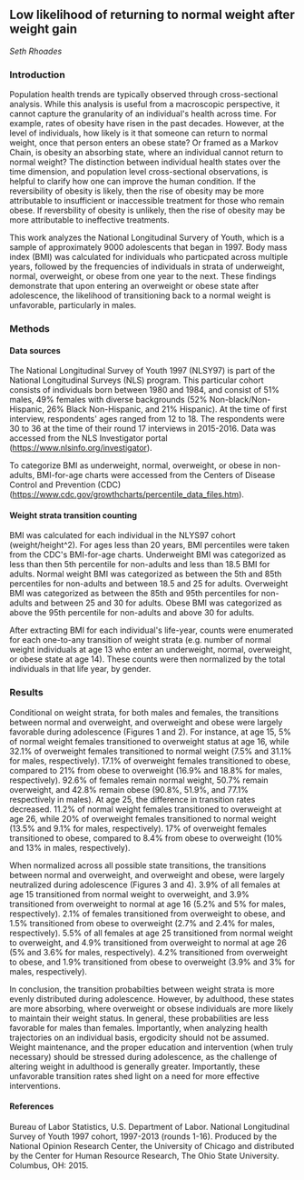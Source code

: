 ## Low likelihood of returning to normal weight after weight gain

_Seth Rhoades_

### Introduction

Population health trends are typically observed through cross-sectional analysis. While this analysis is useful from a macroscopic perspective, it cannot capture the granularity of an individual's health across time. For example, rates of obesity have risen in the past decades. However, at the level of individuals, how likely is it that someone can return to normal weight, once that person enters an obese state? Or framed as a Markov Chain, is obesity an absorbing state, where an individual cannot return to normal weight? The distinction between individual health states over the time dimension, and population level cross-sectional observations, is helpful to clarify how one can improve the human condition. If the reversibility of obesity is likely, then the rise of obesity may be more attributable to insufficient or inaccessible treatment for those who remain obese. If reversbility of obesity is unlikely, then the rise of obesity may be more attributable to ineffective treatments.

This work analyzes the National Longitudinal Survery of Youth, which is a sample of approximately 9000 adolescents that began in 1997. Body mass index (BMI) was calculated for individuals who particpated across multiple years, followed by the frequencies of individuals in strata of underweight, normal, overweight, or obese from one year to the next. These findings demonstrate that upon entering an overweight or obese state after adolescence, the likelihood of transitioning back to a normal weight is unfavorable, particularly in males.


### Methods

#### Data sources

The National Longitudinal Survey of Youth 1997 (NLSY97) is part of the National Longitudinal Surveys (NLS) program. This particular cohort consists of individuals born between 1980 and 1984, and consist of 51% males, 49% females with diverse backgrounds (52% Non-black/Non-Hispanic, 26% Black Non-Hispanic, and 21% Hispanic). At the time of first interview, respondents' ages ranged from 12 to 18. The respondents were 30 to 36 at the time of their round 17 interviews in 2015-2016. Data was accessed from the NLS Investigator portal (https://www.nlsinfo.org/investigator). 

To categorize BMI as underweight, normal, overweight, or obese in non-adults, BMI-for-age charts were accessed from the Centers of Disease Control and Prevention (CDC) (https://www.cdc.gov/growthcharts/percentile_data_files.htm). 

#### Weight strata transition counting

BMI was calculated for each individual in the NLYS97 cohort (weight/height^2). For ages less than 20 years, BMI percentiles were taken from the CDC's BMI-for-age charts. Underweight BMI was categorized as less than then 5th percentile for non-adults and less than 18.5 BMI for adults. Normal weight BMI was categorized as between the 5th and 85th percentiles for non-adults and between 18.5 and 25 for adults. Overweight BMI was categorized as between the 85th and 95th percentiles for non-adults and between 25 and 30 for adults. Obese BMI was categorized as above the 95th percentile for non-adults and above 30 for adults.

After extracting BMI for each individual's life-year, counts were enumerated for each one-to-any transition of weight strata (e.g. number of normal weight individuals at age 13 who enter an underweight, normal, overweight, or obese state at age 14). These counts were then normalized by the total individuals in that life year, by gender. 


### Results

Conditional on weight strata, for both males and females, the transitions between normal and overweight, and overweight and obese were largely favorable during adolescence (Figures 1 and 2). For instance, at age 15, 5% of normal weight females transitioned to overweight status at age 16, while 32.1% of overweight females transitioned to normal weight (7.5% and 31.1% for males, respectively). 17.1% of overweight females transitioned to obese, compared to 21% from obese to overweight (16.9% and 18.8% for males, respectively). 92.6% of females remain normal weight, 50.7% remain overweight, and 42.8% remain obese (90.8%, 51.9%, and 77.1% respectively in males). At age 25, the difference in transition rates decreased. 11.2% of normal weight females transitioned to overweight at age 26, while 20% of overweight females transitioned to normal weight (13.5% and 9.1% for males, respectively). 17% of overweight females transitioned to obese, compared to 8.4% from obese to overweight (10% and 13% in males, respectively).

When normalized across all possible state transitions, the transitions between normal and overweight, and overweight and obese, were largely neutralized during adolescence (Figures 3 and 4). 3.9% of all females at age 15 transitioned from normal weight to overweight, and 3.9% transitioned from overweight to normal at age 16 (5.2% and 5% for males, respectively). 2.1% of females transitioned from overweight to obese, and 1.5% transitioned from obese to overweight (2.7% and 2.4% for males, respectively). 5.5% of all females at age 25 transitioned from normal weight to overweight, and 4.9% transitioned from overweight to normal at age 26 (5% and 3.6% for males, respectively). 4.2% transitioned from overweight to obese, and 1.9% transitioned from obese to overweight (3.9% and 3% for males, respectively).

In conclusion, the transition probabilties between weight strata is more evenly distributed during adolescence. However, by adulthood, these states are more absorbing, where overweight or obsese individuals are more likely to maintain their weight status. In general, these probabilities are less favorable for males than females. Importantly, when analyzing health trajectories on an individual basis, ergodicity should not be assumed. Weight maintenance, and the proper education and intervention (when truly necessary) should be stressed during adolescence, as the challenge of altering weight in adulthood is generally greater. Importantly, these unfavorable transition rates shed light on a need for more effective interventions.


#### References

Bureau of Labor Statistics, U.S. Department of Labor. National Longitudinal Survey of Youth 1997 cohort, 1997-2013 (rounds 1-16). Produced by the National Opinion Research Center, the University of Chicago and distributed by the Center for Human Resource Research, The Ohio State University. Columbus, OH: 2015.
